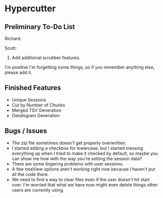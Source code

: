 Hypercutter
===========

Preliminary To-Do List
----------------------

Richard:


Scott:

1. Add additional scrubber features.

I'm positive I'm forgetting some things, so if you remember anything else, please add it.

Finished Features
-----------------

- Unique Sessions
- Cut by Number of Chunks
- Merged TSV Generation
- Dendogram Generation

Bugs / Issues
-------------

- The zip file sometimes doesn't get properly overwritten.
- I started adding a checkbox for lowercase, but I started messing everything up when I tried to make it checked by default, so maybe you can show me how with the way you're setting the session data?
- There are some lingering problems with user sessions.
- A few treeView options aren't working right now because I haven't put all the code there.
- We need to find a way to clear files even if the user doesn't hit start over. I'm worried that what we have now might even delete things other users are currently using.